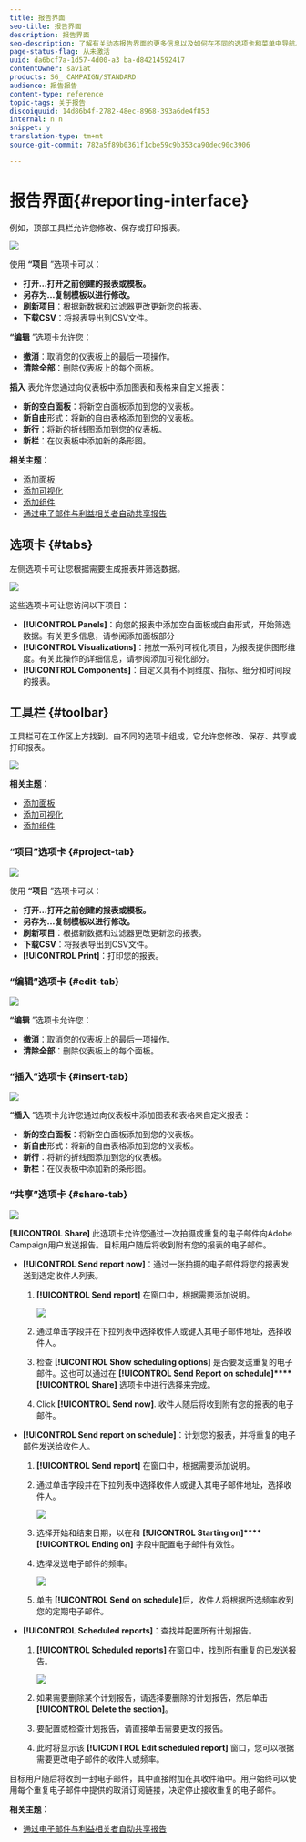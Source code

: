```yaml
---
title: 报告界面
seo-title: 报告界面
description: 报告界面
seo-description: 了解有关动态报告界面的更多信息以及如何在不同的选项卡和菜单中导航。
page-status-flag: 从未激活
uuid: da6bcf7a-1d57-4d00-a3 ba-d84214592417
contentOwner: saviat
products: SG_ CAMPAIGN/STANDARD
audience: 报告报告
content-type: reference
topic-tags: 关于报告
discoiquuid: 14d86b4f-2782-48ec-8968-393a6de4f853
internal: n n
snippet: y
translation-type: tm+mt
source-git-commit: 782a5f89b0361f1cbe59c9b353ca90dec90c3906

---
```



# 报告界面{#reporting-interface}

例如，顶部工具栏允许您修改、保存或打印报表。

![](assets/dynamic_report_toolbar.png)

使用 **“项目** ”选项卡可以：

* **打开…打开之前创建的报表或模板。**
* **另存为…复制模板以进行修改。**
* **刷新项目**：根据新数据和过滤器更改更新您的报表。
* **下载CSV**：将报表导出到CSV文件。

**“编辑** ”选项卡允许您：

* **撤消**：取消您的仪表板上的最后一项操作。
* **清除全部**：删除仪表板上的每个面板。

**插入** 表允许您通过向仪表板中添加图表和表格来自定义报表：

* **新的空白面板**：将新空白面板添加到您的仪表板。
* **新自由**&#x200B;形式：将新的自由表格添加到您的仪表板。
* **新行**：将新的折线图添加到您的仪表板。
* **新栏**：在仪表板中添加新的条形图。

**相关主题：**

* [添加面板](../../reporting/using/adding-panels.md)
* [添加可视化](../../reporting/using/adding-visualizations.md)
* [添加组件](../../reporting/using/adding-components.md)
* [通过电子邮件与利益相关者自动共享报告](https://helpx.adobe.com/campaign/kb/simplify-campaign-management.html#Reportandshareinsightswithallstakeholders)

## 选项卡 {#tabs}

左侧选项卡可让您根据需要生成报表并筛选数据。

![](assets/dynamic_report_interface.png)

这些选项卡可让您访问以下项目：

* **[!UICONTROL Panels]**：向您的报表中添加空白面板或自由形式，开始筛选数据。有关更多信息，请参阅添加面板部分
* **[!UICONTROL Visualizations]**：拖放一系列可视化项目，为报表提供图形维度。有关此操作的详细信息，请参阅添加可视化部分。
* **[!UICONTROL Components]**：自定义具有不同维度、指标、细分和时间段的报表。

## 工具栏 {#toolbar}

工具栏可在工作区上方找到。由不同的选项卡组成，它允许您修改、保存、共享或打印报表。

![](assets/dynamic_report_toolbar.png)

**相关主题：**

* [添加面板](../../reporting/using/adding-panels.md)
* [添加可视化](../../reporting/using/adding-visualizations.md)
* [添加组件](../../reporting/using/adding-components.md)

### “项目”选项卡 {#project-tab}

![](assets/tab_project.png)

使用 **“项目** ”选项卡可以：

* **打开…打开之前创建的报表或模板。**
* **另存为…复制模板以进行修改。**
* **刷新项目**：根据新数据和过滤器更改更新您的报表。
* **下载CSV**：将报表导出到CSV文件。
* **[!UICONTROL Print]**：打印您的报表。

### “编辑”选项卡 {#edit-tab}

![](assets/tab_edit.png)

**“编辑** ”选项卡允许您：

* **撤消**：取消您的仪表板上的最后一项操作。
* **清除全部**：删除仪表板上的每个面板。

### “插入”选项卡 {#insert-tab}

![](assets/tab_insert.png)

**“插入** ”选项卡允许您通过向仪表板中添加图表和表格来自定义报表：

* **新的空白面板**：将新空白面板添加到您的仪表板。
* **新自由**&#x200B;形式：将新的自由表格添加到您的仪表板。
* **新行**：将新的折线图添加到您的仪表板。
* **新栏**：在仪表板中添加新的条形图。

### “共享”选项卡 {#share-tab}

![](assets/tab_share_1.png)

**[!UICONTROL Share]** 此选项卡允许您通过一次拍摄或重复的电子邮件向Adobe Campaign用户发送报告。目标用户随后将收到附有您的报表的电子邮件。

* **[!UICONTROL Send report now]**：通过一张拍摄的电子邮件将您的报表发送到选定收件人列表。

   1. **[!UICONTROL Send report]** 在窗口中，根据需要添加说明。

      ![](assets/tab_share_4.png)

   1. 通过单击字段并在下拉列表中选择收件人或键入其电子邮件地址，选择收件人。
   1. 检查 **[!UICONTROL Show scheduling options]** 是否要发送重复的电子邮件。这也可以通过在 **[!UICONTROL Send Report on schedule]****[!UICONTROL Share]** 选项卡中进行选择来完成。
   1. Click **[!UICONTROL Send now]**. 收件人随后将收到附有您的报表的电子邮件。

* **[!UICONTROL Send report on schedule]**：计划您的报表，并将重复的电子邮件发送给收件人。

   1. **[!UICONTROL Send report]** 在窗口中，根据需要添加说明。
   1. 通过单击字段并在下拉列表中选择收件人或键入其电子邮件地址，选择收件人。

      ![](assets/tab_share_5.png)

   1. 选择开始和结束日期，以在和 **[!UICONTROL Starting on]****[!UICONTROL Ending on]** 字段中配置电子邮件有效性。
   1. 选择发送电子邮件的频率。

      ![](assets/tab_share_2.png)

   1. 单击 **[!UICONTROL Send on schedule]**&#x200B;后，收件人将根据所选频率收到您的定期电子邮件。

* **[!UICONTROL Scheduled reports]**：查找并配置所有计划报告。

   1. **[!UICONTROL Scheduled reports]** 在窗口中，找到所有重复的已发送报告。

      ![](assets/tab_share_3.png)

   1. 如果需要删除某个计划报告，请选择要删除的计划报告，然后单击 **[!UICONTROL Delete the section]**。
   1. 要配置或检查计划报告，请直接单击需要更改的报告。
   1. 此时将显示该 **[!UICONTROL Edit scheduled report]** 窗口，您可以根据需要更改电子邮件的收件人或频率。

目标用户随后将收到一封电子邮件，其中直接附加在其收件箱中。用户始终可以使用每个重复电子邮件中提供的取消订阅链接，决定停止接收重复的电子邮件。

**相关主题：**

* [通过电子邮件与利益相关者自动共享报告](https://helpx.adobe.com/campaign/kb/simplify-campaign-management.html#Reportandshareinsightswithallstakeholders)
